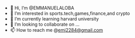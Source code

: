 - 👋 Hi, I’m @EMMANUELALOBA
- 👀 I’m interested in sports.tech,games,finance,and crypto
- 🌱 I’m currently learning harvard university
- 💞️ I’m looking to collaborate on ...
- 📫 How to reach me @emj2284@gmail.com

<!---
EMMANUELALOBA/EMMANUELALOBA is a ✨ special ✨ repository because its `README.md` (this file) appears on your GitHub profile.
You can click the Preview link to take a look at your changes.
--->
